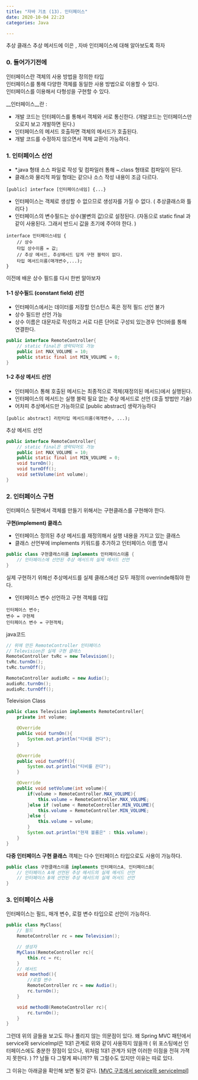 ```yaml
---
title: "자바 기초 (13). 인터페이스"
date: 2020-10-04 22:23
categories: Java

---
```

추상 클래스 추상 메서드에 이은 , 자바 인터페이스에 대해 알아보도록 하자

### 0. 들어가기전에
인터페이스란 객체의 사용 방법을 정의한 타입  
인터페이스를 통해 다양한 객체를 동일한 사용 방법으로 이용할 수 있다.  
인터페이스를 이용해서 다형성을 구현할 수 있다.  

__인터페이스__란 :
- 개발 코드는 인터페이스를 통해서 객체와 서로 통신한다. (개발코드는 인터페이스만 오로지 보고 개발하면 된다.)
- 인터페이스의 메서드 호출하면 객체의 메서드가 호출된다.
- 개발 코드를 수정하지 않으면서 객체 교환이 가능하다.

### 1. 인터페이스 선언
- *.java 형태 소스 파일로 작성 및 컴파일러 통해 ~.class 형태로 컴파일이 된다.
- 클래스와 물리적 파일 형태는 같으나 소스 작성 내용이 조금 다르다.
```
[public] interface [인터페이스네임] {...}
```
- 인터페이스는 객체로 생성할 수 없으므로 생성자를 가질 수 없다. ( 추상클래스와 틀리다 )
- 인터페이스의 변수필드는 상수(불변의 값)으로 설정된다. (자동으로 static final 과 같이 사용된다. 그래서 반드시 값을 초기에 주어야 한다. )

```
interface 인터페이스네임 {
	// 상수
	타입 상수이름 = 값;
	// 추상 메서드, 추상메서드 답게 구현 블럭이 없다.
	타입 메서드이름(매개변수,...);
}
```

이전에 배운 상수 필드를 다시 한번 알아보자    

#### 1-1 상수필드 (constant field) 선언  
- 인터페이스에서는 데이터를 저장할 인스턴스 혹은 정적 필드 선언 불가
- 상수 필드만 선언 가능
- 상수 이름은 대문자로 작성하고 서로 다른 단어로 구성되 있는경우 언더바를 통해 연결한다.

```java
public interface RemoteController{
	// static final은 생략되어도 가능
	public int MAX_VOLUME = 10;
	public static final int MIN_VOLUME = 0;
}
```
#### 1-2 추상 메서드 선언
- 인터페이스 통해 호출된 메서드는 최종적으로 객체(재정의된 메서드)에서 실행된다. 
- 인터페이스의 메서드는 실행 블럭 필요 없는 추상 메서드로 선언 (호출 방법만 기술)
- 어차피 추상메서드만 가능하므로 [public abstract] 생략가능하다
```
[public abstract] 리턴타입 메서드이름(매개변수, ...);
```

추상 메서드 선언
```java
public interface RemoteController{
	// static final은 생략되어도 가능
	public int MAX_VOLUME = 10;
	public static final int MIN_VOLUME = 0;
	void turnOn();
	void turnOff();
	void setVolume(int volume);
}
```

### 2. 인터페이스 구현
인터페이스 뒷편에서 객체를 만들기 위해서는 구현클래스를 구현해야 한다.  

__구현(implement) 클래스__
- 인터페이스 정의된 추상 메서드를 재정의해서 실행 내용을 가지고 있는 클래스
- 클래스 선언부에 implements 키워드를 추가하고 인터페이스 이름 명시  

```java
public class 구현클래스이름 implements 인터페이스이름 {
	// 인터페이스에 선언된 추상 메서드의 실제 메서드 선언
}
```

실제 구현하기 위해선 추상메서드를 실제 클래스에선 모두 재정의 overrinde해줘야 한다.

- 인터페이스 변수 선언하고 구현 객체를 대입
```
인터페이스 변수;
변수 = 구현체 
인터페이스 변수 = 구현객체;
```
java코드
```java
// 위에 만든 RemoteController 인터페이스
// Television은 실제 구현 클래스
RemoteController tvRc = new Television();
tvRc.turnOn();
tvRc.turnOff();

RemoteController audioRc = new Audio();
audioRc.turnOn();
audioRc.turnOff();
```
Television Class
```java
public class Television implements RemoteController{
	private int volume;
	
	@Override
	public void turnOn(){
		System.out.println("티비를 켠다");
	}
	
	@Override
	public void turnOff(){
		System.out.println("티비를 끈다");
	}

	@Override
	public void setVolume(int volume){
		if(volume > RemoteController.MAX_VOLUME){
			this.volume = RemoteController.MAX_VOLUME;
		}else if (volume < RemoteController.MIN_VOLUME){
			this.volume = RemoteController.MIN_VOLUME;
		}else {
			this.volume = volume;
		}
		System.out.println("현재 볼륨은" : this.volume);
	}
}
```

__다중 인터페이스 구현 클래스__
객체는 다수 인터페이스 타입으로도 사용이 가능하다.
```java
public class 구현클래스이름 implements 인터페이스A, 인터페이스B{
	// 인터페이스 A에 선언된 추상 메서드의 실제 메서드 선언
	// 인터페이스 B에 선언된 추상 메서드의 실제 머서드 선언
}
```

### 3. 인터페이스 사용
인터페이스는 필드, 매개 변수, 로컬 변수 타입으로 선언이 가능하다.
```java
public class MyClass{
	// 필드
	RemoteController rc = new Television();

	// 생성자
	MyClass(RemoteController rc){
		this.rc = rc;
	}
	// 메서드
	void moethod(){
		//로컬 변수
		RemoteController rc = new Audio();
		rc.turnOn();
	}

	void methodB(RemoteController rc){
		rc.turnOn();
	}
}	
```

그런데 위의 글들을 보고도 하나 풀리지 않는 의문점이 있다. 왜 Spring MVC 패턴에서 service와 serviceImpl은 1대1 관계로 위와 같이 사용하지 않을까 (  위 포스팅에선 인터페이스에도 충분한 장점이 있으나, 위처럼 1대1 관계가 되면 이러한 이점을 전혀 가젹지 못한다. ) ?? 남들 다 그렇게 짜니까?? 뭐 그럴수도 있지만 이유는 따로 있다.   

그 이유는 아래글을 확인해 보면 될것 같다.
[[MVC 구조에서 service와 serviceImpl](https://multifrontgarden.tistory.com/97)]
